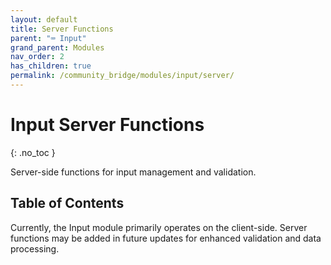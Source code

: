```yaml
---
layout: default
title: Server Functions
parent: "⌨️ Input"
grand_parent: Modules
nav_order: 2
has_children: true
permalink: /community_bridge/modules/input/server/
---
```


# Input Server Functions
{: .no_toc }

Server-side functions for input management and validation.

## Table of Contents

Currently, the Input module primarily operates on the client-side. Server functions may be added in future updates for enhanced validation and data processing.
